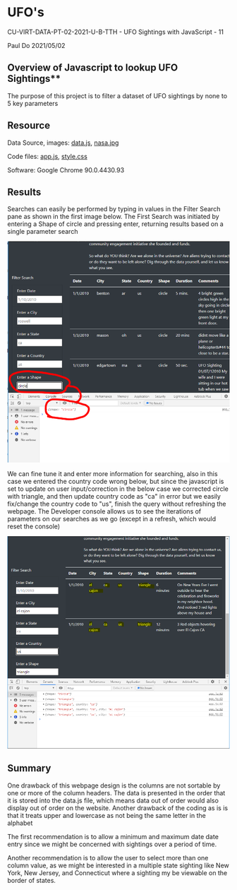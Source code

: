 # UFO's

CU-VIRT-DATA-PT-02-2021-U-B-TTH - UFO Sightings with JavaScript - 11

Paul Do 2021/05/02

## Overview of Javascript to lookup UFO Sightings**

The purpose of this project is to filter a dataset of UFO sightings by none to 5 key parameters 

## Resource

Data Source, images: [data.js](static/js/data.js), [nasa.jpg](static/images/nasa.jpg)

Code files: [app.js](static/js/app.js), [style.css](static/css/style.css) 

Software: Google Chrome 90.0.4430.93 

## Results

Searches can easily be performed by typing in values in the Filter Search pane as shown in the first image below. The First Search was initiated by entering a Shape of circle and pressing enter, returning results based on a single parameter search

![image-20210503030837634](static/images/image-20210503030837634.png)

We can fine tune it and enter more information for searching, also in this case we entered the country code wrong below, but since the javascript is set to update on user input/correction in the below case we corrected circle with triangle, and then update country code as "ca" in error but we easily fix/change the country code to "us", finish the query without refreshing the webpage. The Developer console allows us to see the iterations of parameters on our searches as we go (except in a refresh, which would reset the console)

![image-20210503031356669](static/images/image-20210503031356669.png)

## Summary

One drawback of this webpage design is the columns are not sortable by one or more of the column headers. The data is presented in the order that it is stored into the data.js file, which means data out of order would also display out of order on the website. Another drawback of the coding as is is that it treats upper and lowercase as not being the same letter in the alphabet 

The first recommendation is to allow a minimum and maximum date date entry since we might be concerned with sightings over a period of time.

Another recommendation is to allow the user to select more than one column value, as we might be interested in a multiple state sighting like New York, New Jersey, and Connecticut where a sighting my be viewable on the border of states.